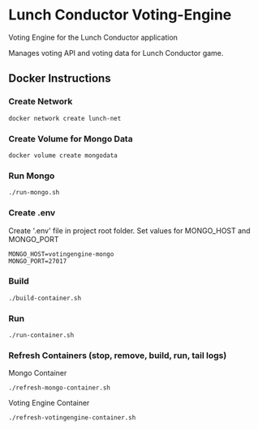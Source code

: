 # Lunch Conductor Voting-Engine

Voting Engine for the Lunch Conductor application

Manages voting API and voting data for Lunch Conductor game.

## Docker Instructions


### Create Network

```{.sh}
docker network create lunch-net
```

### Create Volume for Mongo Data

```{.sh}
docker volume create mongodata
```

### Run Mongo

```{.sh}
./run-mongo.sh
```

### Create .env

Create '.env' file in project root folder. Set values for MONGO_HOST and MONGO_PORT

```{.sh}
MONGO_HOST=votingengine-mongo
MONGO_PORT=27017
```

### Build

```{.sh}
./build-container.sh
```

### Run
```{.sh}
./run-container.sh
```

### Refresh Containers (stop, remove, build, run, tail logs)
Mongo Container
```{.sh}
./refresh-mongo-container.sh
```

Voting Engine Container
```{.sh}
./refresh-votingengine-container.sh
```
